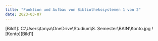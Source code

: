 ```yaml
---
title: "Funktion und Aufbau von Bibliothekssystemen 1 von 2"
date: 2023-03-07
---
```


[Bild1]: C:\Users\tanya\OneDrive\Studium\8. Semester\BAIN\Konto.jpg
![Konto][Bild1]
